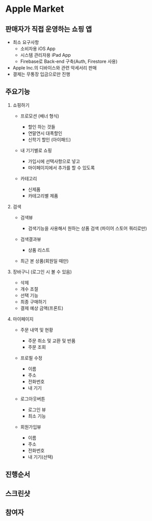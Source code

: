# Apple Market

## 판매자가 직접 운영하는 쇼핑 앱

- 최소 요구사항
    - 소비자용 iOS App
    - 시스템 관리자용 iPad App
    - Firebase로 Back-end 구축(Auth, Firestore 사용)
- Apple Inc.의 디바이스와 관련 악세서리 판매
- 결제는 무통장 입금으로만 진행

## 주요기능

1. 쇼핑하기

    - 프로모션 (배너 형식)
        - 할인 하는 것들
        - 연말연시 대폭할인
        - 신학기 할인 (아이패드)
    
    - 내 기기별로 쇼핑
        - 가입시에 선택사항으로 넣고
        - 마이페이지에서 추가를 할 수 있도록
        
    - 카테고리
        - 신제품
        - 카테고리별 제품

2. 검색

    - 검색뷰
        - 검색기능을 사용해서 원하는 상품 검색 (파이어 스토어 쿼리로만)
        
    - 검색결과뷰
        - 상품 리스트
        
    - 최근 본 상품(회원일 때만)

3. 장바구니 (로그인 시 볼 수 있음)

    - 삭제
    - 개수 조절
    - 선택 기능
    - 최종 구매하기
    - 결제 예상 금액(프론트)

4. 마이페이지

    - 주문 내역 및 현황
        - 주문 취소 및 교환 및 반품
        - 주문 조회
        
    - 프로필 수정
        - 이름
        - 주소
        - 전화번호
        - 내 기기
        
    - 로그아웃버튼
        - 로그인 뷰
        - 최소 기능
        
    - 회원가입뷰
        - 이름
        - 주소
        - 전화번호
        - 내 기기(선택)

## 진행순서

## 스크린샷

## 참여자
